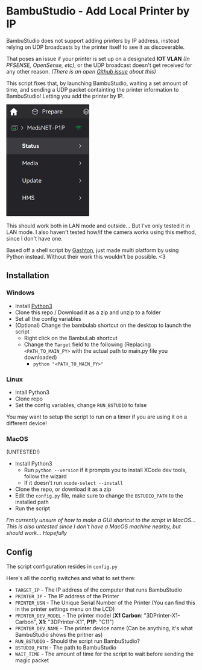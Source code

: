 # BambuStudio - Add Local Printer by IP
BambuStudio does not support adding printers by IP address, 
instead relying on UDP broadcasts by the printer itself to see it as discoverable.

That poses an issue if your printer is set up on a designated __IOT VLAN__ _(In PFSENSE, OpenSense, etc)_, 
or the UDP broadcast doesn't get received for any other reason. 
_(There is an open [Github issue](https://github.com/bambulab/BambuStudio/issues/1549) about this)_

This script fixes that, by launching BambuStudio, waiting a set amount of time, and sending a UDP packet containting
the printer information to BambuStudio! Letting you add the printer by IP.

![](.assets/PrinterAdded.png)

This should work both in LAN mode and outside... But I've only tested it in LAN mode.
I also haven't tested how/if the camera works using this method, since I don't have one.

Based off a shell script by [Gashton](https://github.com/gashton/bambustudio_tools/tree/master), 
just made multi platform by using Python instead. Without their work this wouldn't be possible. <3

## Installation

### Windows
- Install [Python3](https://www.python.org/downloads/)
- Clone this repo / Download it as a zip and unzip to a folder
- Set all the config variables
- (Optional) Change the bambulab shortcut on the desktop to launch the script
  - Right click on the BambuLab shortcut
  - Change the `Target` field to the following (Replacing `<PATH_TO_MAIN_PY>` with the actual path to main.py file you downloaded)
    - `python "<PATH_TO_MAIN_PY>"`

### Linux
- Intall Python3
- Clone repo
- Set the config variables, change `RUN_BSTUDIO` to false

You may want to setup the script to run on a timer if you are using it on a different device!

### MacOS
(UNTESTED!)
- Install Python3
  - Run `python --version` if it prompts you to install XCode dev tools, follow the wizard
  - If it doesn't run `xcode-select --install`
- Clone the repo, or download it as a zip
- Edit the `config.py` file, make sure to change the `BSTUDIO_PATH` to the installed path
- Run the script

_I'm currently unsure of how to make a GUI shortcut to the script in MacOS...
This is also untested since I don't have a MacOS machine nearby, but should work... Hopefully_


## Config

The script configuration resides in `config.py`

Here's all the config switches and what to set there:
- `TARGET_IP` - The IP address of the computer that runs BambuStudio
- `PRINTER_IP` - The IP address of the Printer
- `PRINTER_USN` - The Unique Serial Number of the Printer (You can find this in the printer settings menu on the LCD)
- `PRINTER_DEV_MODEL` - The printer model (__X1 Carbon__: "3DPrinter-X1-Carbon", __X1__: "3DPrinter-X1", __P1P__: "C11")
- `PRINTER_DEV_NAME` - The printer device name (Can be anything, it's what BambuStudio shows the pritner as)
- `RUN_BSTUDIO` - Should the script run BambuStudio?
- `BSTUDIO_PATH` - The path to BambuStudio
- `WAIT_TIME` - The amount of time for the script to wait before sending the magic packet

